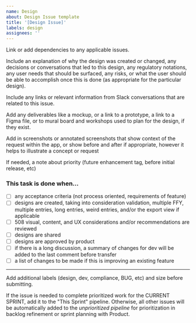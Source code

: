 ```yaml
---
name: Design
about: Design Issue template
title: '[Design Issue]'
labels: design
assignees: ''
---
```


Link or add dependencies to any applicable issues. 

Include an explanation of why the design was created or changed, any decisions or conversations that led to this design, any regulatory notations, any user needs that should be surfaced, any risks, or what the user should be able to accomplish once this is done (as appropriate for the particular design).

Include any links or relevant information from Slack conversations that are related to this issue.

Add any deliverables like a mockup, or a link to a prototype, a link to a Figma file, or to mural board and workshops used to plan for the design, if they exist.

Add in screenshots or annotated screenshots that show context of the request within the app, or show before and after if appropriate, however it helps to illustrate a concept or request

If needed, a note about priority (future enhancement tag, before initial release, etc)

### This task is done when…

- [ ] any acceptance criteria (not process oriented, requirements of feature)
- [ ] designs are created, taking into consideration validation, multiple FFY, multiple entries, long entries, weird entries, and/or the export view if applicable
- [ ] 508 visual, content, and UX considerations and/or recommendations are reviewed
- [ ] designs are shared
- [ ] designs are approved by product
- [ ] if there is a long discussion, a summary of changes for dev will be added to the last comment before transfer
- [ ] a list of changes to be made if this is improving an existing feature

---

Add additional labels (design, dev, compliance, BUG, etc) and size before submitting.

If the issue is needed to complete prioritized work for the CURRENT SPRINT, add it to the "This Sprint" pipeline. Otherwise, all other issues will be automatically added to the _unprioritized pipeline_ for prioritization in backlog refinement or sprint planning with Product.
